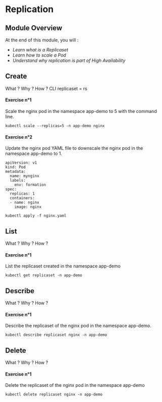 # Replication

## Module Overview

At the end of this module, you will :

* _Learn what is a Replicaset_
* _Learn how to scale a Pod_
* _Understand why replication is part of High Availability_

## Create

What ? Why ? How ? CLI replicaset = rs

#### Exercise n°1

Scale the nginx pod in the namespace app-demo to 5 with the command line.

```text
kubectl scale --replicas=5 -n app-demo nginx
```

#### Exercise n°2

Update the nginx pod YAML file to downscale the nginx pod in the namespace app-demo to 1.

```text
apiVersion: v1
kind: Pod
metadata:
  name: mynginx
  labels:
    env: formation
spec:
  replicas: 1
  containers:
  - name: nginx
    image: nginx
```

```text
kubectl apply -f nginx.yaml
```

## List

What ? Why ? How ?

#### Exercise n°1

List the replicaset created in the namespace app-demo

```text
kubectl get replicaset -n app-demo
```

## Describe

What ? Why ? How ?

#### Exercise n°1

Describe the replicaset of the nginx pod in the namespace app-demo.

```text
kubectl describe replicaset nginx -n app-demo
```

## Delete

What ? Why ? How ?

#### Exercise n°1

Delete the replicaset of the nginx pod in the namespace app-demo

```text
kubectl delete replicaset nginx -n app-demo
```

